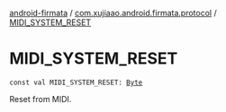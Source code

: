 [android-firmata](../index.md) / [com.xujiaao.android.firmata.protocol](index.md) / [MIDI_SYSTEM_RESET](./-m-i-d-i_-s-y-s-t-e-m_-r-e-s-e-t.md)

# MIDI_SYSTEM_RESET

`const val MIDI_SYSTEM_RESET: `[`Byte`](https://kotlinlang.org/api/latest/jvm/stdlib/kotlin/-byte/index.html)

Reset from MIDI.

